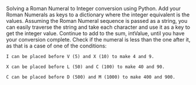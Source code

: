 Solving a Roman Numeral to Integer conversion using Python. Add your Roman Numerals as keys to a dictionary where the integer equivalent is the values. Assuming the Roman Numeral sequence is passed as a string, you can easily traverse the string and take each character and use it as a key to get the integer value. Continue to add to the sum, intValue, until you have your conversion complete. Check if the numeral is less than the one after it, as that is a case of one of the conditions: 

    I can be placed before V (5) and X (10) to make 4 and 9. 

    X can be placed before L (50) and C (100) to make 40 and 90. 
    
    C can be placed before D (500) and M (1000) to make 400 and 900.
